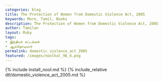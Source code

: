 ```yaml
---  
categories: blog  
title: The Protection of Women from Domestic Violence Act, 2005
keywords: More, Tamil, Books  
description: The Protection of Women from Domestic Violence Act, 2005
author: Tamilan  
layout: Ruby  
tags:     
- இந்தியச் சட்டங்கள்
- ஆய்தொடியார்
permalink: domestic_violence_act_2005  
featured: /images/noolkal_96_6.png  
---  
```

{% include install_nool.md %} 
{% include_relative dtl/domestic_violence_act_2005.md %} 
